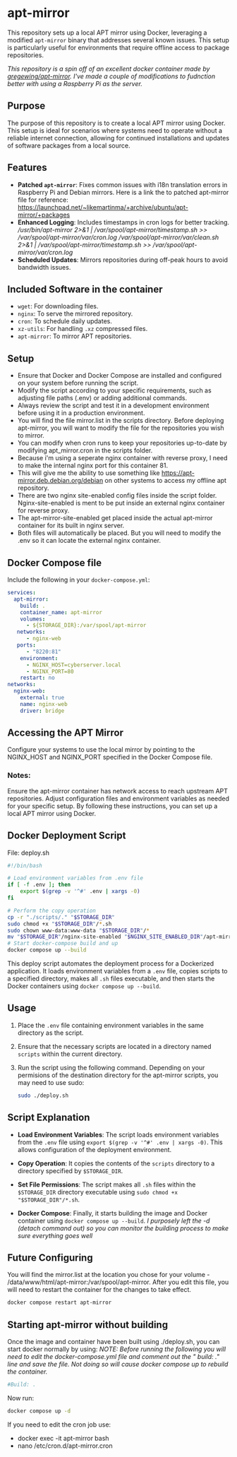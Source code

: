 # apt-mirror

This repository sets up a local APT mirror using Docker, leveraging a modified `apt-mirror` binary that addresses several known issues. This setup is particularly useful for environments that require offline access to package repositories.

*This repository is a spin off of an excellent docker container made by [gregewing/apt-mirror](https://hub.docker.com/r/gregewing/apt-mirror).  I've made a couple of modifications to fudnction better with using a Raspberry Pi as the server.*

## Purpose

The purpose of this repository is to create a local APT mirror using Docker. This setup is ideal for scenarios where systems need to operate without a reliable internet connection, allowing for continued installations and updates of software packages from a local source.

## Features

- **Patched `apt-mirror`**: Fixes common issues with i18n translation errors in Raspberry Pi and Debian mirrors.
    Here is a link the to patched apt-mirror file for reference:  https://launchpad.net/~likemartinma/+archive/ubuntu/apt-mirror/+packages
- **Enhanced Logging**: Includes timestamps in cron logs for better tracking.
    */usr/bin/apt-mirror 2>&1 | /var/spool/apt-mirror/timestamp.sh >> /var/spool/apt-mirror/var/cron.log /var/spool/apt-mirror/var/clean.sh 2>&1 | /var/spool/apt-mirror/timestamp.sh >> /var/spool/apt-mirror/var/cron.log*
- **Scheduled Updates**: Mirrors repositories during off-peak hours to avoid bandwidth issues.


## Included Software in the container

- `wget`: For downloading files.
- `nginx`: To serve the mirrored repository.
- `cron`: To schedule daily updates.
- `xz-utils`: For handling `.xz` compressed files.
- `apt-mirror`: To mirror APT repositories.

## Setup

- Ensure that Docker and Docker Compose are installed and configured on your system before running the script.
- Modify the script according to your specific requirements, such as adjusting file paths (.env) or adding additional commands.
- Always review the script and test it in a development environment before using it in a production environment.
- You will find the file mirror.list in the scripts directory. Before deploying apt-mirror, you will want to modify the file for the repositories you wish to mirror.
- You can modify when cron runs to keep your repositories up-to-date by modifying apt_mirror.cron in the scripts folder.
- Because i'm using a seperate nginx container with reverse proxy, I need to make the internal nginx port for this container 81.
- This will give me the ability to use something like https://apt-mirror.deb.debian.org/debian on other systems to access my offline apt repository.
- There are two nginx site-enabled config files inside the script folder.  Nginx-site-enabled is ment to be put inside an external nginx container for reverse proxy.
- The apt-mirror-site-enabled get placed inside the actual apt-mirror container for its built in nginx server.
- Both files will automatically be placed.  But you will need to modify the .env so it can locate the external nginx container.


## Docker Compose file

Include the following in your `docker-compose.yml`:

```yaml
services:
  apt-mirror:
    build: .
    container_name: apt-mirror
    volumes:
      - ${STORAGE_DIR}:/var/spool/apt-mirror
   networks:
      - nginx-web 
   ports:
      - "8220:81"
    environment:
      - NGINX_HOST=cyberserver.local
      - NGINX_PORT=80
    restart: no
networks:
  nginx-web:
    external: true
    name: nginx-web
    driver: bridge
```

## Accessing the APT Mirror
Configure your systems to use the local mirror by pointing to the NGINX_HOST and NGINX_PORT specified in the Docker Compose file.

### Notes:
Ensure the apt-mirror container has network access to reach upstream APT repositories.
Adjust configuration files and environment variables as needed for your specific setup.
By following these instructions, you can set up a local APT mirror using Docker.

## Docker Deployment Script
File: deploy.sh

```sh
#!/bin/bash

# Load environment variables from .env file
if [ -f .env ]; then
    export $(grep -v '^#' .env | xargs -0)
fi

# Perform the copy operation
cp -r "./scripts/." "$STORAGE_DIR"
sudo chmod +x "$STORAGE_DIR"/*.sh
sudo chown www-data:www-data "$STORAGE_DIR"/*
mv "$STORAGE_DIR"/nginx-site-enabled "$NGINX_SITE_ENABLED_DIR"/apt-mirror.conf
# Start docker-compose build and up
docker compose up --build

```

This deploy script automates the deployment process for a Dockerized application. It loads environment variables from a `.env` file, copies scripts to a specified directory, makes all `.sh` files executable, and then starts the Docker containers using `docker compose up --build`.

## Usage

1. Place the `.env` file containing environment variables in the same directory as the script.

2. Ensure that the necessary scripts are located in a directory named `scripts` within the current directory.

3. Run the script using the following command.  Depending on your permisions of the destination directory for the apt-mirror scripts, you may need to use sudo:

    ```bash
    sudo ./deploy.sh
    ```

## Script Explanation

- **Load Environment Variables**: The script loads environment variables from the `.env` file using `export $(grep -v '^#' .env | xargs -0)`. This allows configuration of the deployment environment.

- **Copy Operation**: It copies the contents of the `scripts` directory to a directory specified by `$STORAGE_DIR`.

- **Set File Permissions**: The script makes all `.sh` files within the `$STORAGE_DIR` directory executable using `sudo chmod +x "$STORAGE_DIR"/*.sh`.

- **Docker Compose**: Finally, it starts building the image and Docker container using `docker compose up --build`.
*I purposely left the -d (detach command out) so you can monitor the building process to make sure everything goes well*

## Future Configuring

You will find the mirror.list at the location you chose for your volume - /data/www/html/apt-mirror:/var/spool/apt-mirror.  After you edit this file, you will need to restart the container for the changes to take effect.
```sh
docker compose restart apt-mirror
```
## Starting apt-mirror without building
Once the image and container have been built using ./deploy.sh, you can start docker normally by using:
*NOTE: Before running the following you will need to edit the docker-compose.yml file and comment out the " build: ." line and save the file.*
*Not doing so will cause docker compose up to rebuild the container.*
```yaml
#Build: .
```
Now run:
```sh
docker compose up -d
```

If you need to edit the cron job use:

- docker exec -it apt-mirror bash
- nano /etc/cron.d/apt-mirror.cron



